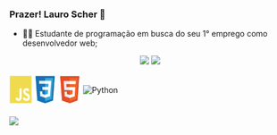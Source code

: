 ### Prazer! Lauro Scher 👋
- 👨‍💻 Estudante de programação em busca do seu 1° emprego como desenvolvedor web; 
<div align="center">
  <img height="180em" src="https://github-readme-stats.vercel.app/api?username=LauroScher&show_icons=true&theme=github_dark&include_all_commits=false&count_private=true"/>
  <img height="180em" src="https://github-readme-stats.vercel.app/api/top-langs/?username=LauroScher&layout=compact&langs_count=6&theme=github_dark"/>
</div>
  
  <div style="display: inline_block"><br>
  <img align="center" alt="JS" height="50" width="40" src="https://raw.githubusercontent.com/devicons/devicon/master/icons/javascript/javascript-plain.svg">
  <img align="center" alt="CSS" height="50" width="40" src="https://raw.githubusercontent.com/devicons/devicon/master/icons/css3/css3-original.svg">
  <img align="center" alt="HTML" height="50" width="40" src="https://raw.githubusercontent.com/devicons/devicon/master/icons/html5/html5-original.svg">
  <img align="center" alt="Python" height="50" width="40" src="https://cdn.jsdelivr.net/gh/devicons/devicon/icons/python/python-original.svg"/>
  </div>
  
  ###
  
  <div>
    <a href="https://www.linkedin.com/in/lauro-scher-468975215/" target="_blank"><img src="https://img.shields.io/badge/-LinkedIn-%230077B5?style=for-the-badge&logo=linkedin&logoColor=white" target="_blank"></a>
  
  </div>
